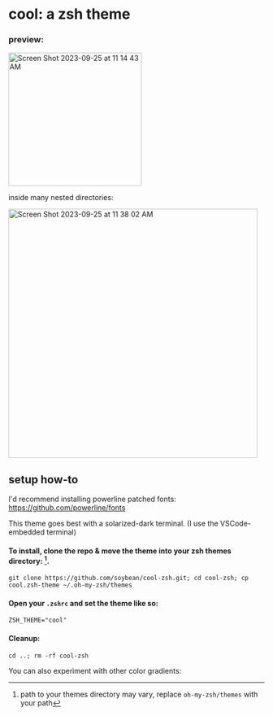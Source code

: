 # cool: a zsh theme

### preview:
<img width="262" alt="Screen Shot 2023-09-25 at 11 14 43 AM" src="https://github.com/soybean/cool-zsh/assets/16643116/b41fd150-8695-4356-8732-e5a29fc5aed5">

inside many nested directories:

<img width="490" alt="Screen Shot 2023-09-25 at 11 38 02 AM" src="https://github.com/soybean/cool-zsh/assets/16643116/1768208e-d3e6-466c-9d72-ab971f093195">

## setup how-to
I'd recommend installing powerline patched fonts: https://github.com/powerline/fonts

This theme goes best with a solarized-dark terminal. (I use the VSCode-embedded terminal)

#### To install, clone the repo & move the theme into your zsh themes directory: [^1].

```console
git clone https://github.com/soybean/cool-zsh.git; cd cool-zsh; cp cool.zsh-theme ~/.oh-my-zsh/themes
```

#### Open your `.zshrc` and set the theme like so: 

```console
ZSH_THEME="cool"
```

#### Cleanup:

```console
cd ..; rm -rf cool-zsh
```

You can also experiment with other color gradients:


[^1]: path to your themes directory may vary, replace `oh-my-zsh/themes` with your path

